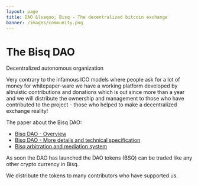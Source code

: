 ```yaml
---
layout: page
title: DAO &lsaquo; Bisq - The decentralized bitcoin exchange
banner: /images/community.png
---
```

# The Bisq DAO

Decentralized autonomous organization

Very contrary to the infamous ICO models where people ask for a lot of money for whitepaper-ware we have a working platform developed by altruistic contributions and donations which is out since more than a year and we will distribute the ownership and management to those who have contributed to the project - those who helped to make a decentralized exchange reality!

The paper about the Bisq DAO:

 - [Bisq DAO - Overview](/docs/dao/overview)
 - [Bisq DAO - More details and technical specification](/docs/dao/specification)
 - [Bisq arbitration and mediation system](/docs/exchange/arbitration-system)

As soon the DAO has launched the DAO tokens (BSQ) can be traded like any other crypto currency in Bisq.

We distribute the tokens to many contributors who have supported us.

